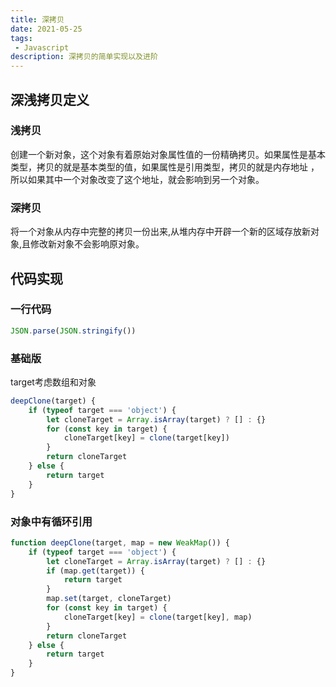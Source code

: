 ```yaml
---
title: 深拷贝
date: 2021-05-25
tags:
 - Javascript
description: 深拷贝的简单实现以及进阶
---
```

## 深浅拷贝定义
### 浅拷贝
创建一个新对象，这个对象有着原始对象属性值的一份精确拷贝。如果属性是基本类型，拷贝的就是基本类型的值，如果属性是引用类型，拷贝的就是内存地址 ，所以如果其中一个对象改变了这个地址，就会影响到另一个对象。
### 深拷贝
将一个对象从内存中完整的拷贝一份出来,从堆内存中开辟一个新的区域存放新对象,且修改新对象不会影响原对象。
## 代码实现
### 一行代码
``` js
JSON.parse(JSON.stringify())
```
### 基础版
target考虑数组和对象
``` js
deepClone(target) {
    if (typeof target === 'object') {
        let cloneTarget = Array.isArray(target) ? [] : {}
        for (const key in target) {
            cloneTarget[key] = clone(target[key])
        }
        return cloneTarget
    } else {
        return target
    }
}
```
### 对象中有循环引用
``` js
function deepClone(target, map = new WeakMap()) {
    if (typeof target === 'object') {
        let cloneTarget = Array.isArray(target) ? [] : {}
        if (map.get(target)) {
            return target
        }
        map.set(target, cloneTarget)
        for (const key in target) {
            cloneTarget[key] = clone(target[key], map)
        }
        return cloneTarget
    } else {
        return target
    }
}
```

